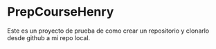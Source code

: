 # PrepCourseHenry

Este es un proyecto de prueba de como crear un repositorio y clonarlo desde github a mi repo local. 
